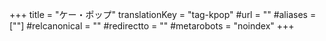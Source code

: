 +++
title = "ケー・ポップ"
translationKey = "tag-kpop"
#url = ""
#aliases = [""]
#relcanonical = ""
#redirectto = ""
#metarobots = "noindex"
+++
